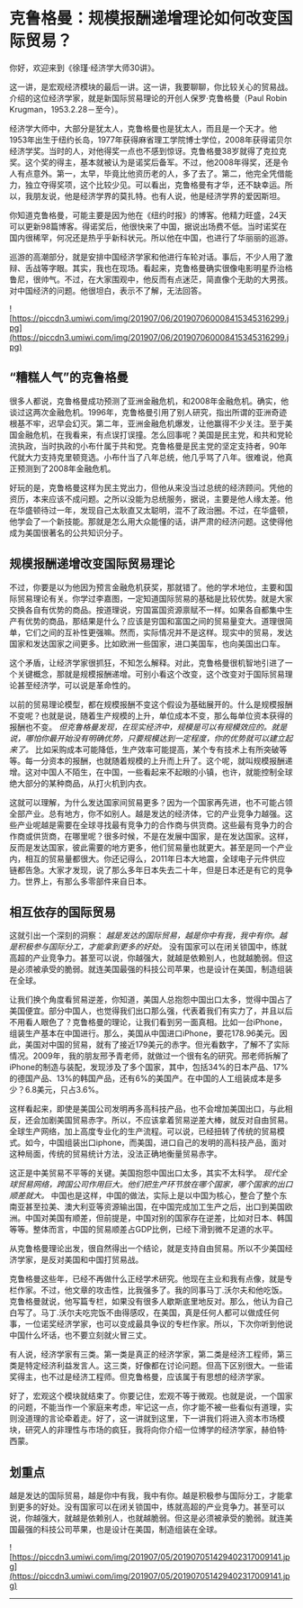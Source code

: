 # 克鲁格曼：规模报酬递增理论如何改变国际贸易？

你好，欢迎来到《徐瑾·经济学大师30讲》。

这一讲，是宏观经济模块的最后一讲。这一讲，我要聊聊，你比较关心的贸易战。介绍的这位经济学家，就是新国际贸易理论的开创人保罗·克鲁格曼（Paul Robin Krugman，1953.2.28－至今）。

经济学大师中，大部分是犹太人，克鲁格曼也是犹太人，而且是一个天才。他1953年出生于纽约长岛，1977年获得麻省理工学院博士学位，2008年获得诺贝尔经济学奖。当时的人，对他得奖一点也不感到惊讶。克鲁格曼38岁就得了克拉克奖。这个奖的得主，基本就被认为是诺奖后备军。不过，他2008年得奖，还是令人有点意外。第一，太早，毕竟比他资历老的人，多了去了。第二，他完全凭借能力，独立夺得奖项，这个比较少见。可以看出，克鲁格曼有才华，还不缺幸运。所以，我朋友说，他是经济学界的莫扎特。也有人说，他是经济学界的爱因斯坦。

你知道克鲁格曼，可能主要是因为他在《纽约时报》的博客。他精力旺盛，24天可以更新98篇博客。得诺奖后，他很快来了中国，据说出场费不低。当时诺奖在国内很稀罕，何况还是热乎乎新科状元。所以他在中国，也进行了华丽丽的巡游。

巡游的高潮部分，就是安排中国经济学家和他进行车轮对话。事后，不少人用了激辩、舌战等字眼。其实，我也在现场。看起来，克鲁格曼确实很像电影明星乔治格鲁尼，很帅气。不过，在大家围观中，他反而有点迷茫，简直像个无助的大男孩。对中国经济的问题。他很坦白，表示不了解，无法回答。

![https://piccdn3.umiwi.com/img/201907/06/201907060008415345316299.jpg](https://piccdn3.umiwi.com/img/201907/06/201907060008415345316299.jpg)

## “糟糕人气”的克鲁格曼

很多人都说，克鲁格曼成功预测了亚洲金融危机，和2008年金融危机。确实，他谈过这两次金融危机。1996年，克鲁格曼引用了别人研究，指出所谓的亚洲奇迹根基不牢，迟早会幻灭。第二年，亚洲金融危机爆发，让他赢得不少关注。至于美国金融危机，在我看来，有点误打误撞。怎么回事呢？美国是民主党，和共和党轮流执政，当时执政的小布什属于共和党。克鲁格曼是民主党的坚定支持者，90年代就大力支持克里顿竞选。小布什当了八年总统，他几乎骂了八年。很难说，他真正预测到了2008年金融危机。

好玩的是，克鲁格曼这样为民主党出力，但他从来没当过总统的经济顾问。凭他的资历，本来应该不成问题。之所以没能为总统服务，据说，主要是他人缘太差。他在华盛顿待过一年，发现自己太耿直又太聪明，混不了政治圈。不过，在华盛顿，他学会了一个新技能。那就是怎么用大众能懂的话，讲严肃的经济问题。这使得他成为美国很著名的公共知识分子。

## 规模报酬递增改变国际贸易理论

不过，你要是以为他因为预言金融危机获奖，那就错了。他的学术地位，主要和国际贸易理论有关。你学过李嘉图，一定知道国际贸易的基础是比较优势。就是大家交换各自有优势的商品。按道理说，穷国富国资源禀赋不一样。如果各自都集中生产有优势的商品，那结果是什么？应该是穷国和富国之间的贸易量变大。道理很简单，它们之间的互补性更强嘛。然而，实际情况并不是这样。现实中的贸易，发达国家和发达国家之间更多。比如欧洲一些国家，进口美国车，也向美国出口车。

这个矛盾，让经济学家很抓狂，不知怎么解释。对此，克鲁格曼很机智地引进了一个关键概念，那就是规模报酬递增。可别小看这个改变，这个改变对于国际贸易理论甚至经济学，可以说是革命性的。

以前的贸易理论模型，都在规模报酬不变这个假设为基础展开的。什么是规模报酬不变呢？也就是说，随着生产规模的上升，单位成本不变，那么每单位资本获得的报酬也不变。 *但克鲁格曼发现，在现实经济中，规模是可以有规模效应的。就是说，哪怕你最开始没有明确优势，只要规模达到一定程度，你的优势就可以建立起来了。* 比如采购成本可能降低，生产效率可能提高，某个专有技术上有所突破等等。每一分资本的报酬，也就随着规模的上升而上升了。这个呢，就叫规模报酬递增。这对中国人不陌生，在中国，一些看起来不起眼的小镇，也许，就能控制全球绝大部分的某种商品，从打火机到内衣。

这就可以理解，为什么发达国家间贸易更多？因为一个国家再先进，也不可能占领全部产业。总有地方，你不如别人。越是发达的经济体，它的产业竞争力越强。这些产业呢越是需要在全球寻找最有竞争力的合作商与供货商。这些最有竞争力的合作商或供货商，在哪里呢？很多时候，不是在发展中国家，是在发达国家。这样，反而是发达国家，彼此需要的地方更多，他们贸易量也就更大。甚至是同一个产业内，相互的贸易量都很大。你还记得么，2011年日本大地震，全球电子元件供应链都告急。大家才发现，说了那么多年日本失去二十年，但是日本还是有它的竞争力。世界上，有那么多零部件来自日本。

## 相互依存的国际贸易

这就引出一个深刻的洞察： *越是发达的国际贸易，越是你中有我，我中有你。越是积极参与国际分工，才能拿到更多的好处。* 没有国家可以在闭关锁国中，练就高超的产业竞争力。甚至可以说，你越强大，就越是依赖别人，也就越脆弱。但这是必须被承受的脆弱。就连美国最强的科技公司苹果，也是设计在美国，制造组装在全球。

让我们换个角度看贸易逆差，你知道，美国人总抱怨中国出口太多，觉得中国占了美国便宜。部分中国人，也觉得我们出口那么强，代表着我们有实力了，并且以后不用看人眼色了？克鲁格曼的理论，让我们看到另一面真相。比如一台iPhone，组装生产基本在中国进行。那么，美国从中国进口iPhone，要花178.96美元。因此，美国对中国的贸易，就有了接近179美元的赤字。但光看数字，了解不了实际情况。2009年，我的朋友邢予青老师，就做过一个很有名的研究。邢老师拆解了iPhone的制造与装配，发现涉及了多个国家，其中，包括34%的日本产品、17%的德国产品、13%的韩国产品，还有6%的美国产。在中国的人工组装成本是多少？6.8美元，只占3.6%。

这样看起来，即使是美国公司发明再多高科技产品，也不会增加美国出口，与此相反，还会加剧美国贸易赤字。所以，不应该拿着贸易逆差大棒，就反对自由贸易。全球生产网络，加上高度专业化的生产流程。可以说，已经扭转了传统的贸易模式。如今，中国组装出口iphone，而美国，进口自己的发明的高科技产品，面对这种局面，传统的贸易统计方法，没法正确地衡量贸易赤字。

这正是中美贸易不平等的关键。美国抱怨中国出口太多，其实不太科学。 *现代全球贸易网络，跨国公司作用巨大。他们把生产环节放在哪个国家，哪个国家的出口顺差就大。* 中国也是这样，中国的做法，实际上是以中国为核心，整合了整个东南亚甚至拉美、澳大利亚等资源输出国，在中国完成加工生产之后，出口到美国欧洲。中国对美国有顺差，但前提是，中国对别的国家存在逆差，比如对日本、韩国等等。整体而言，中国的贸易顺差占GDP比例，已经下滑到微不足道的水平。

从克鲁格曼理论出发，很自然得出一个结论，就是支持自由贸易。所以不少美国经济学家，是反对美国和中国打贸易战。

克鲁格曼这些年，已经不再做什么正经学术研究。他现在主业和我有点像，就是专栏作家。不过，他文章的攻击性，比我强多了。我的同事马丁.沃尔夫和他吃饭。克鲁格曼就说，他写篇专栏，如果没有很多人歇斯底里地反对。那么，他认为自己白写了。马丁.沃尔夫吃完饭不由得感叹，在美国，真是任何人都可以做成任何事，一位诺奖经济学家，也可以变成最具争议的专栏作家。所以，下次你听到他说中国什么坏话，也不要立刻就火冒三丈。

有人说，经济学家有三类。第一类是真正的经济学家，第二类是经济工程师，第三类是特定经济利益发言人。这三类，好像都在讨论问题。但高下区别很大。一些诺奖得主，也不过是经济工程师。但克鲁格曼，应该属于有思想的经济学家。

好了，宏观这个模块就结束了。你要记住，宏观不等于微观。也就是说，一个国家的问题，不能当作一个家庭来考虑，牢记这一点，你才能不被一些看似有道理，实则没道理的言论牵着走。好了，这一讲就到这里，下一讲我们将进入资本市场模块，研究人的非理性与市场的疯狂，我将向你介绍一位博学的经济学家，赫伯特·西蒙。

## 划重点

越是发达的国际贸易，越是你中有我，我中有你。越是积极参与国际分工，才能拿到更多的好处。没有国家可以在闭关锁国中，练就高超的产业竞争力。甚至可以说，你越强大，就越是依赖别人，也就越脆弱。但这是必须被承受的脆弱。就连美国最强的科技公司苹果，也是设计在美国，制造组装在全球。

![https://piccdn3.umiwi.com/img/201907/05/201907051429402317009141.jpg](https://piccdn3.umiwi.com/img/201907/05/201907051429402317009141.jpg)

---
